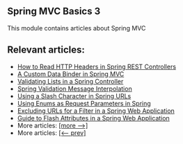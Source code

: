 ## Spring MVC Basics 3

This module contains articles about Spring MVC

## Relevant articles:
- [How to Read HTTP Headers in Spring REST Controllers](https://www.baeldung.com/spring-rest-http-headers)
- [A Custom Data Binder in Spring MVC](https://www.baeldung.com/spring-mvc-custom-data-binder)
- [Validating Lists in a Spring Controller](https://www.baeldung.com/spring-validate-list-controller)
- [Spring Validation Message Interpolation](https://www.baeldung.com/spring-validation-message-interpolation)
- [Using a Slash Character in Spring URLs](https://www.baeldung.com/spring-slash-character-in-url)
- [Using Enums as Request Parameters in Spring](https://www.baeldung.com/spring-enum-request-param)
- [Excluding URLs for a Filter in a Spring Web Application](https://www.baeldung.com/spring-exclude-filter)
- [Guide to Flash Attributes in a Spring Web Application](https://www.baeldung.com/spring-web-flash-attributes)
- More articles: [[more -->]](/spring-mvc-basics-4)
- More articles: [[<-- prev]](/spring-mvc-basics-2)
